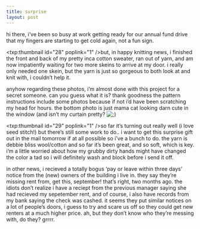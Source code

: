 ```yaml
---
title: surprise
layout: post
---
```


hi there, i&#8217;ve been so busy at work getting ready for our annual fund drive that my fingers are starting to get cold again, not a fun sign.

<span class="pic"><txp:thumbnail id="28" poplink="1" /></span>but, in happy knitting news, i finished the front and back of my pretty inca cotton sweater, ran out of yarn, and am now impatiently waiting for two more skeins to arrive at my door. i really only needed one skein, but the yarn is just so gorgeous to both look at and knit with, i couldn&#8217;t help it.

anyhow regarding these photos, i&#8217;m almost done with this project for a secret someone. can you guess what it is? thank goodness the pattern instructions include some photos because if not i&#8217;d have been scratching my head for hours. the bottom photo is just mama cat looking darn cute in the window (and isn&#8217;t my curtain pretty? <img src="http://localhost:8888/wordpress/wp-includes/images/smilies/icon_wink.gif" alt=";)" class="wp-smiley" />

<span class="pic"><txp:thumbnail id="29" poplink="1" /></span>so far it&#8217;s turning out really well (i love seed stitch!) but there&#8217;s still some work to do.. i want to get this surprise gift out in the mail tomorrow if at all possible so i&#8217;ve a bunch to do. the yarn is debbie bliss wool/cotton and so far it&#8217;s been great, and so soft, which is key. i&#8217;m a little worried about how my grubby dirty hands might have changed the color a tad so i will definitely wash and block before i send it off. 

in other news, i recieved a totally bogus &#8216;pay or leave within three days&#8217; notice from the (new) owners of the building i live in. they say they&#8217;re missing rent from, get this, september! that&#8217;s right, two months ago. the idiots don&#8217;t realize i have a reciept from the previous manager saying she had recieved my sepetember rent, and of course, i also have records from my bank saying the check was cashed. it seems they put similar notices on a lot of people&#8217;s doors, i guess to try and scare us off so they could get new renters at a much higher price. ah, but they don&#8217;t know who they&#8217;re messing with, do they? grrrr.